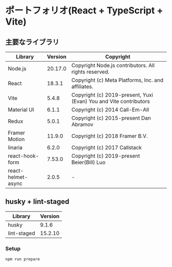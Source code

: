 # ポートフォリオ(React + TypeScript + Vite)

## 主要なライブラリ

| Library            | Version | Copyright                                                         |
| ------------------ | ------- | ----------------------------------------------------------------- |
| Node.js            | 20.17.0 | Copyright Node.js contributors. All rights reserved.              |
| React              | 18.3.1  | Copyright (c) Meta Platforms, Inc. and affiliates.                |
| Vite               | 5.4.8   | Copyright (c) 2019-present, Yuxi (Evan) You and Vite contributors |
| Material UI        | 6.1.1   | Copyright (c) 2014 Call-Em-All                                    |
| Redux              | 5.0.1   | Copyright (c) 2015-present Dan Abramov                            |
| Framer Motion      | 11.9.0  | Copyright (c) 2018 Framer B.V.                                    |
| linaria            | 6.2.0   | Copyright (c) 2017 Callstack                                      |
| react-hook-form    | 7.53.0  | Copyright (c) 2019-present Beier(Bill) Luo                        |
| react-helmet-async | 2.0.5   | -                                                                 |

## husky + lint-staged

| Library     | Version |
| ----------- | ------- |
| husky       | 9.1.6   |
| lint-staged | 15.2.10 |

### Setup

```bash
npm run prepare
```
